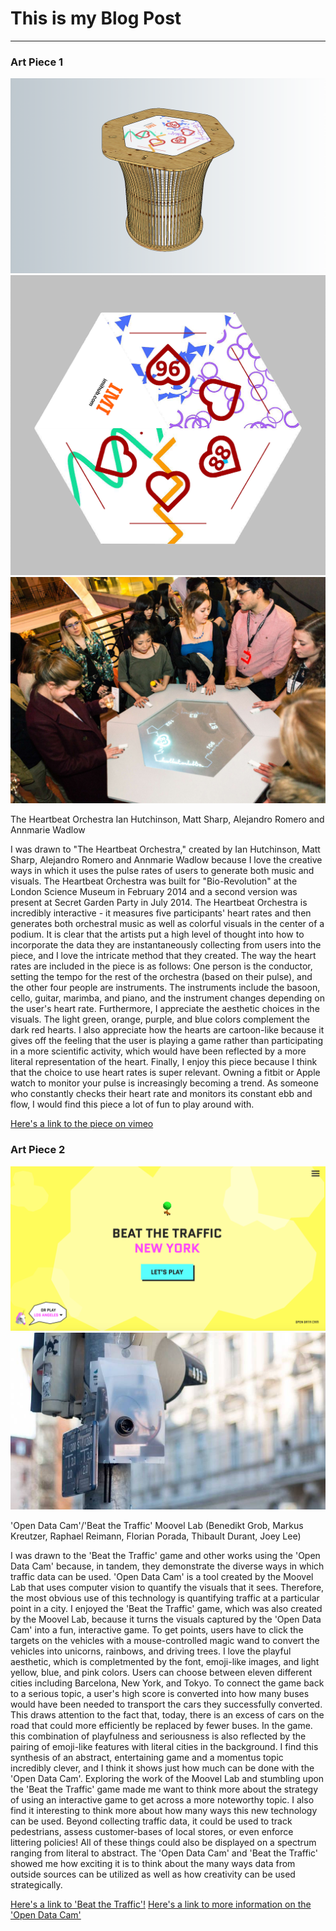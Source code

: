 # This is my Blog Post
------

### Art Piece 1
![Heartbeat Orchestra](images/heartbeatorchestra.png?raw=true "Heartbeat Orchestra")
![Heartbeat Orchestra](images/heartbeatorchestra2.png?raw=true "Heartbeat Orchestra")
![Heartbeat Orchestra](images/heartbeatorchestra3.png?raw=true "Heartbeat Orchestra")

The Heartbeat Orchestra
Ian Hutchinson, Matt Sharp, Alejandro Romero and Annmarie Wadlow

I was drawn to "The Heartbeat Orchestra," created by Ian Hutchinson, Matt Sharp, Alejandro Romero and Annmarie Wadlow because I love the creative ways in which it uses the pulse rates of users to generate both music and visuals. The Heartbeat Orchestra was built for "Bio-Revolution" at the London Science Museum in February 2014 and a second version was present at Secret Garden Party in July 2014. The Heartbeat Orchestra is incredibly interactive - it measures five participants' heart rates and then generates both orchestral music as well as colorful visuals in the center of a podium. It is clear that the artists put a high level of thought into how to incorporate the data they are instantaneously collecting from users into the piece, and I love the intricate method that they created. The way the heart rates are included in the piece is as follows: One person is the conductor, setting the tempo for the rest of the orchestra (based on their pulse), and the other four people are instruments. The instruments include the basoon, cello, guitar, marimba, and piano, and the instrument changes depending on the user's heart rate. Furthermore, I appreciate the aesthetic choices in the visuals. The light green, orange, purple, and blue colors complement the dark red hearts. I also appreciate how the hearts are cartoon-like because it gives off the feeling that the user is playing a game rather than participating in a more scientific activity, which would have been reflected by a more literal representation of the heart. Finally, I enjoy this piece because I think that the choice to use heart rates is super relevant. Owning a fitbit or Apple watch to monitor your pulse is increasingly becoming a trend. As someone who constantly checks their heart rate and monitors its constant ebb and flow, I would find this piece a lot of fun to play around with. 

[Here's a link to the piece on vimeo](https://vimeo.com/134049091)



### Art Piece 2
![Open Data Cam](images/opendatacam.png?raw=true "Open Data Cam")
![Open Data Cam](images/opendatacam2.png?raw=true "Open Data Cam")

'Open Data Cam'/'Beat the Traffic'
Moovel Lab (Benedikt Grob, Markus Kreutzer, Raphael Reimann, Florian Porada, Thibault Durant, Joey Lee)

I was drawn to the 'Beat the Traffic' game and other works using the 'Open Data Cam' because, in tandem, they demonstrate the diverse ways in which traffic data can be used. 'Open Data Cam' is a tool created by the Moovel Lab that uses computer vision to quantify the visuals that it sees. Therefore, the most obvious use of this technology is quantifying traffic at a particular point in a city. I enjoyed the 'Beat the Traffic' game, which was also created by the Moovel Lab, because it turns the visuals captured by the 'Open Data Cam' into a fun, interactive game. To get points, users have to click the targets on the vehicles with a mouse-controlled magic wand to convert the vehicles into unicorns, rainbows, and driving trees. I love the playful aesthetic, which is completmented by the font, emoji-like images, and light yellow, blue, and pink colors. Users can choose between eleven different cities including Barcelona, New York, and Tokyo. To connect the game back to a serious topic, a user's high score is converted into how many buses would have been needed to transport the cars they successfully converted. This draws attention to the fact that, today, there is an excess of cars on the road that could more efficiently be replaced by fewer buses. In the game. this combination of playfulness and seriousness is also reflected by the pairing of emoji-like features with literal cities in the background. I find this synthesis of an abstract, entertaining game and a momentus topic incredibly clever, and I think it shows just how much can be done with the 'Open Data Cam'. Exploring the work of the Moovel Lab and stumbling upon the 'Beat the Traffic' game made me want to think more about the strategy of using an interactive game to get across a more noteworthy topic. I also find it interesting to think more about how many ways this new technology can be used. Beyond collecting traffic data, it could be used to track pedestrians, assess customer-bases of local stores, or even enforce littering policies! All of these things could also be displayed on a spectrum ranging from literal to abstract. The 'Open Data Cam' and 'Beat the Traffic' showed me how exciting it is to think about the many ways data from outside sources can be utilized as well as how creativity can be used strategically. 

[Here's a link to 'Beat the Traffic'!](https://beatthetraffic.moovellab.com/newyork/level/1/)
[Here's a link to more information on the 'Open Data Cam'](https://lab.moovel.com/projects/opendatacam)
